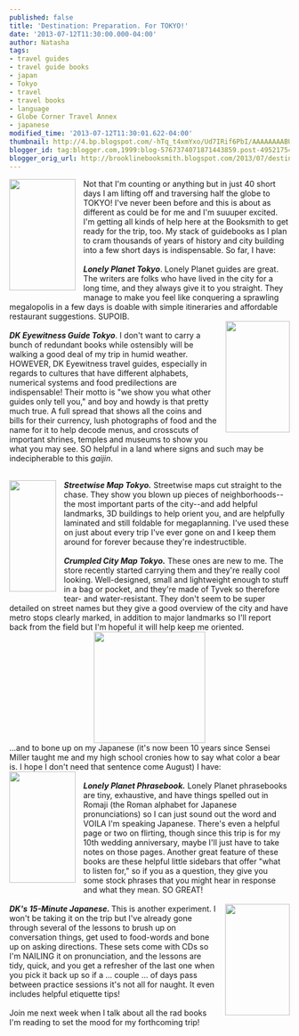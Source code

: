 ```yaml
---
published: false
title: 'Destination: Preparation. For TOKYO!'
date: '2013-07-12T11:30:00.000-04:00'
author: Natasha
tags:
- travel guides
- travel guide books
- japan
- Tokyo
- travel
- travel books
- language
- Globe Corner Travel Annex
- japanese
modified_time: '2013-07-12T11:30:01.622-04:00'
thumbnail: http://4.bp.blogspot.com/-hTq_t4xmYxo/Ud7IRif6PbI/AAAAAAAABUk/l8U7nWlLEZk/s72-c/Tokyo_city_guide_-_9th_Edition_Large.png
blogger_id: tag:blogger.com,1999:blog-5767374071871443859.post-4952175456276956459
blogger_orig_url: http://brooklinebooksmith.blogspot.com/2013/07/destination-preparation-for-tokyo.html
---
```


<a href="http://4.bp.blogspot.com/-hTq_t4xmYxo/Ud7IRif6PbI/AAAAAAAABUk/l8U7nWlLEZk/s1600/Tokyo_city_guide_-_9th_Edition_Large.png" imageanchor="1" style="clear: left; float: left; margin-bottom: 1em; margin-right: 1em;"><img border="0" height="200" src="http://4.bp.blogspot.com/-hTq_t4xmYxo/Ud7IRif6PbI/AAAAAAAABUk/l8U7nWlLEZk/s200/Tokyo_city_guide_-_9th_Edition_Large.png" width="119" /></a>Not that I'm counting or anything but in just 40 short days I am lifting off and traversing half the globe to TOKYO! I've never been before and this is about as different as could be for me and I'm suuuper excited. I'm getting all kinds of help here at the Booksmith to get ready for the trip, too. My stack of guidebooks as I plan to cram thousands of years of history and city building into a few short days is indispensable. So far, I have:<br /><br /><b><i>Lonely Planet Tokyo</i></b>. Lonely Planet guides are great. The writers are folks who have lived in the city for a long time, and they always give it to you straight. They manage to make you feel like conquering a sprawling megalopolis in a few days is doable with simple itineraries and affordable restaurant suggestions. SUPOIB.<br /><a href="http://1.bp.blogspot.com/-ATT-2rsANJ0/Ud7M68Unp-I/AAAAAAAABU8/oSZhIaiWuFw/s1600/dk-eyewitness-travel-guide-tokyo.jpg" imageanchor="1" style="clear: right; float: right; margin-bottom: 1em; margin-left: 1em;"><img border="0" height="200" src="http://1.bp.blogspot.com/-ATT-2rsANJ0/Ud7M68Unp-I/AAAAAAAABU8/oSZhIaiWuFw/s200/dk-eyewitness-travel-guide-tokyo.jpg" width="115" /></a><br /><b><i>DK Eyewitness Guide Tokyo</i></b>. I don't want to carry a bunch of redundant books while ostensibly will be walking a good deal of my trip in humid weather. HOWEVER, DK Eyewitness travel guides, especially in regards to cultures that have different alphabets, numerical systems and food predilections are indispensable! Their motto is "we show you what other guides only tell you," and boy and howdy is that pretty much true. A full spread that shows all the coins and bills for their currency, lush photographs of food and the name for it to help decode menus, and crosscuts of important shrines, temples and museums to show you what you may see. SO helpful in a land where signs and such may be indecipherable to this <i>gaijin</i>.<br /><br /><div class="separator" style="clear: both; text-align: center;"><a href="http://1.bp.blogspot.com/-sGeeGA4PMkY/Ud7NAd_DV0I/AAAAAAAABVE/wDGBo2SmQQw/s1600/tokyo-map-c.jpg" imageanchor="1" style="clear: left; float: left; margin-bottom: 1em; margin-right: 1em;"><img border="0" height="200" src="http://1.bp.blogspot.com/-sGeeGA4PMkY/Ud7NAd_DV0I/AAAAAAAABVE/wDGBo2SmQQw/s200/tokyo-map-c.jpg" width="84" /></a></div><b><i>Streetwise Map Tokyo.</i></b> Streetwise maps cut straight to the chase. They show you blown up pieces of neighborhoods--the most important parts of the city--and add helpful landmarks, 3D buildings to help orient you, and are helpfully laminated and still foldable for megaplanning. I've used these on just about every trip I've ever gone on and I keep them around for forever because they're indestructible.<br /><br /><b><i>Crumpled City Map Tokyo.</i></b> These ones are new to me. The store recently started carrying them and they're really cool looking. Well-designed, small and lightweight enough to stuff in a bag or pocket, and they're made of Tyvek so therefore tear- and water-resistant. They don't seem to be super detailed on street names but they give a good overview of the city and have metro stops clearly marked, in addition to major landmarks so I'll report back from the field but I'm hopeful it will help keep me oriented.<br /><div class="separator" style="clear: both; text-align: center;"><a href="http://4.bp.blogspot.com/-egGkLNAV_-8/Ud7MuqEKc2I/AAAAAAAABU0/xU_Xd12CULU/s1600/376753-612x612-1.png" imageanchor="1" style="margin-left: 1em; margin-right: 1em;"><img border="0" height="200" src="http://4.bp.blogspot.com/-egGkLNAV_-8/Ud7MuqEKc2I/AAAAAAAABU0/xU_Xd12CULU/s200/376753-612x612-1.png" width="200" /></a></div>...and to bone up on my Japanese (it's now been 10 years since Sensei Miller taught me and my high school cronies how to say what color a bear is. I hope I don't need that sentence come August) I have:<br /><a href="http://1.bp.blogspot.com/-p1HWBaZIsrg/Ud7Njgehn1I/AAAAAAAABVM/oYroEugm4uw/s1600/5393-Japanese_Phrasebook_Large.png" imageanchor="1" style="clear: left; float: left; margin-bottom: 1em; margin-right: 1em;"><img border="0" height="200" src="http://1.bp.blogspot.com/-p1HWBaZIsrg/Ud7Njgehn1I/AAAAAAAABVM/oYroEugm4uw/s200/5393-Japanese_Phrasebook_Large.png" width="119" /></a><br /><b><i>Lonely Planet Phrasebook.</i></b> Lonely Planet phrasebooks are tiny, exhaustive, and have things spelled out in Romaji (the Roman alphabet for Japanese pronunciations) so I can just sound out the word and VOILA I'm speaking Japanese. There's even a helpful page or two on flirting, though since this trip is for my 10th wedding anniversary, maybe I'll just have to take notes on those pages. Another great feature of these books are these helpful little sidebars that offer "what to listen for," so if you as a question, they give you some stock phrases that you might hear in response and what they mean. SO GREAT!<br /><br /><a href="http://1.bp.blogspot.com/-5E1M5UkpNAg/Ud7NjuDT80I/AAAAAAAABVQ/ZD2okosYVIk/s1600/15min.jpg" imageanchor="1" style="clear: right; float: right; margin-bottom: 1em; margin-left: 1em;"><img border="0" height="200" src="http://1.bp.blogspot.com/-5E1M5UkpNAg/Ud7NjuDT80I/AAAAAAAABVQ/ZD2okosYVIk/s200/15min.jpg" style="cursor: move;" width="116" /></a><b><i>DK's 15-Minute Japanese. </i></b>This is another experiment. I won't be taking it on the trip but I've already gone through several of the lessons to brush up on conversation things, get used to food-words and bone up on asking directions. These sets come with CDs so I'm NAILING it on pronunciation, and the lessons are tidy, quick, and you get a refresher of the last one when you pick it back up so if a ... couple ... of days pass between practice sessions it's not all for naught. It even includes helpful etiquette tips!<br /><br />Join me next week when I talk about all the rad books I'm reading to set the mood for my forthcoming trip!